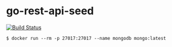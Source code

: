 # go-rest-api-seed

[![Build Status](https://travis-ci.org/danielpacak/go-rest-api-seed.svg?branch=master)](https://travis-ci.org/danielpacak/go-rest-api-seed)

```
$ docker run --rm -p 27017:27017 --name mongodb mongo:latest
```
